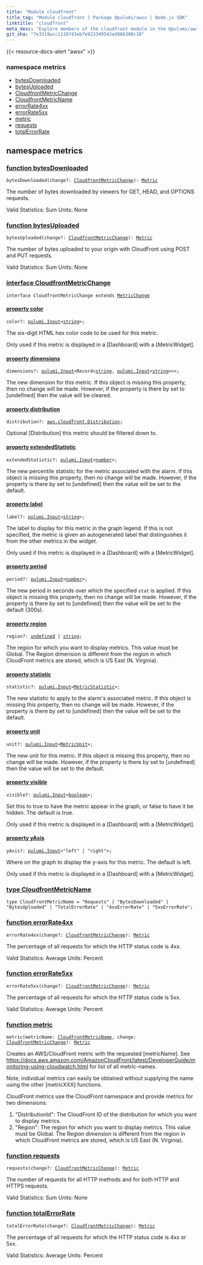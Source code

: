 ```yaml
---
title: "Module cloudfront"
title_tag: "Module cloudfront | Package @pulumi/awsx | Node.js SDK"
linktitle: "cloudfront"
meta_desc: "Explore members of the cloudfront module in the @pulumi/awsx package."
git_sha: "7e3319acc1119743eb7e923349542ed966380c18"
---
```


<!-- WARNING: this page was generated by a tool. Do not edit it by hand. -->
<!-- To change it, please see https://github.com/pulumi/docs/tree/master/tools/tscdocgen. -->

{{< resource-docs-alert "awsx" >}}



<h3>namespace <strong>metrics</strong></h3>
<ul class="api">
<li><a href="#bytesDownloaded"><span class="symbol api"></span>bytesDownloaded</a></li>
<li><a href="#bytesUploaded"><span class="symbol api"></span>bytesUploaded</a></li>
<li><a href="#CloudfrontMetricChange"><span class="symbol api"></span>CloudfrontMetricChange</a></li>
<li><a href="#CloudfrontMetricName"><span class="symbol api"></span>CloudfrontMetricName</a></li>
<li><a href="#errorRate4xx"><span class="symbol api"></span>errorRate4xx</a></li>
<li><a href="#errorRate5xx"><span class="symbol api"></span>errorRate5xx</a></li>
<li><a href="#metric"><span class="symbol api"></span>metric</a></li>
<li><a href="#requests"><span class="symbol api"></span>requests</a></li>
<li><a href="#totalErrorRate"><span class="symbol api"></span>totalErrorRate</a></li>
</ul>




<h2 id="metrics" data-link-title="metrics">namespace <strong>metrics</strong></h2>
<h3 class="pdoc-module-header" id="bytesDownloaded" data-link-title="bytesDownloaded">
    <a href="https://github.com/pulumi/pulumi-awsx/blob/7e3319acc1119743eb7e923349542ed966380c18/nodejs/awsx/cloudfront/metrics.ts#L87">
        function <strong>bytesDownloaded</strong>
    </a>
</h3>


<pre class="highlight"><code><span class='kd'></span>bytesDownloaded(change?: <a href='#CloudfrontMetricChange'>CloudfrontMetricChange</a>): <a href='/docs/reference/pkg/nodejs/pulumi/awsx/cloudwatch/#Metric'>Metric</a></code></pre>


The number of bytes downloaded by viewers for GET, HEAD, and OPTIONS requests.

Valid Statistics: Sum
Units: None

<h3 class="pdoc-module-header" id="bytesUploaded" data-link-title="bytesUploaded">
    <a href="https://github.com/pulumi/pulumi-awsx/blob/7e3319acc1119743eb7e923349542ed966380c18/nodejs/awsx/cloudfront/metrics.ts#L97">
        function <strong>bytesUploaded</strong>
    </a>
</h3>


<pre class="highlight"><code><span class='kd'></span>bytesUploaded(change?: <a href='#CloudfrontMetricChange'>CloudfrontMetricChange</a>): <a href='/docs/reference/pkg/nodejs/pulumi/awsx/cloudwatch/#Metric'>Metric</a></code></pre>


The number of bytes uploaded to your origin with CloudFront using POST and PUT requests.

Valid Statistics: Sum
Units: None

<h3 class="pdoc-module-header" id="CloudfrontMetricChange" data-link-title="CloudfrontMetricChange">
    <a href="https://github.com/pulumi/pulumi-awsx/blob/7e3319acc1119743eb7e923349542ed966380c18/nodejs/awsx/cloudfront/metrics.ts#L25">
        interface <strong>CloudfrontMetricChange</strong>
    </a>
</h3>

<pre class="highlight"><code><span class='kr'>interface</span> <span class='nx'>CloudfrontMetricChange</span> <span class='kr'>extends</span> <a href='/docs/reference/pkg/nodejs/pulumi/awsx/cloudwatch/#MetricChange'>MetricChange</a></code></pre>
<h4 class="pdoc-member-header" id="CloudfrontMetricChange-color">
<a class="pdoc-child-name" href="https://github.com/pulumi/pulumi-awsx/blob/7e3319acc1119743eb7e923349542ed966380c18/nodejs/awsx/cloudwatch/metric.ts#L464">property <b>color</b></a>
</h4>

<pre class="highlight"><code><span class='kd'></span>color?: <a href='/docs/reference/pkg/nodejs/pulumi/pulumi/#Input'>pulumi.Input</a>&lt;<span class='kd'><a href='https://developer.mozilla.org/en-US/docs/Web/JavaScript/Reference/Global_Objects/String'>string</a></span>&gt;;</code></pre>

The six-digit HTML hex color code to be used for this metric.

Only used if this metric is displayed in a [Dashboard] with a [MetricWidget].

<h4 class="pdoc-member-header" id="CloudfrontMetricChange-dimensions">
<a class="pdoc-child-name" href="https://github.com/pulumi/pulumi-awsx/blob/7e3319acc1119743eb7e923349542ed966380c18/nodejs/awsx/cloudwatch/metric.ts#L433">property <b>dimensions</b></a>
</h4>

<pre class="highlight"><code><span class='kd'></span>dimensions?: <a href='/docs/reference/pkg/nodejs/pulumi/pulumi/#Input'>pulumi.Input</a>&lt;Record&lt;<span class='kd'><a href='https://developer.mozilla.org/en-US/docs/Web/JavaScript/Reference/Global_Objects/String'>string</a></span>, <a href='/docs/reference/pkg/nodejs/pulumi/pulumi/#Input'>pulumi.Input</a>&lt;<span class='kd'><a href='https://developer.mozilla.org/en-US/docs/Web/JavaScript/Reference/Global_Objects/String'>string</a></span>&gt;&gt;&gt;;</code></pre>

The new dimension for this metric.  If this object is missing this property, then no change
will be made.  However, if the property is there by set to [undefined] then the value will be
cleared.

<h4 class="pdoc-member-header" id="CloudfrontMetricChange-distribution">
<a class="pdoc-child-name" href="https://github.com/pulumi/pulumi-awsx/blob/7e3319acc1119743eb7e923349542ed966380c18/nodejs/awsx/cloudfront/metrics.ts#L29">property <b>distribution</b></a>
</h4>

<pre class="highlight"><code><span class='kd'></span>distribution?: <a href='/docs/reference/pkg/nodejs/pulumi/aws/cloudfront/#Distribution'>aws.cloudfront.Distribution</a>;</code></pre>

Optional [Distribution] this metric should be filtered down to.

<h4 class="pdoc-member-header" id="CloudfrontMetricChange-extendedStatistic">
<a class="pdoc-child-name" href="https://github.com/pulumi/pulumi-awsx/blob/7e3319acc1119743eb7e923349542ed966380c18/nodejs/awsx/cloudwatch/metric.ts#L451">property <b>extendedStatistic</b></a>
</h4>

<pre class="highlight"><code><span class='kd'></span>extendedStatistic?: <a href='/docs/reference/pkg/nodejs/pulumi/pulumi/#Input'>pulumi.Input</a>&lt;<span class='kd'><a href='https://developer.mozilla.org/en-US/docs/Web/JavaScript/Reference/Global_Objects/Number'>number</a></span>&gt;;</code></pre>

The new percentile statistic for the metric associated with the alarm.  If this object is
missing this property, then no change will be made.  However, if the property is there by set
to [undefined] then the value will be set to the default.

<h4 class="pdoc-member-header" id="CloudfrontMetricChange-label">
<a class="pdoc-child-name" href="https://github.com/pulumi/pulumi-awsx/blob/7e3319acc1119743eb7e923349542ed966380c18/nodejs/awsx/cloudwatch/metric.ts#L473">property <b>label</b></a>
</h4>

<pre class="highlight"><code><span class='kd'></span>label?: <a href='/docs/reference/pkg/nodejs/pulumi/pulumi/#Input'>pulumi.Input</a>&lt;<span class='kd'><a href='https://developer.mozilla.org/en-US/docs/Web/JavaScript/Reference/Global_Objects/String'>string</a></span>&gt;;</code></pre>

The label to display for this metric in the graph legend. If this is not specified, the
metric is given an autogenerated label that distinguishes it from the other metrics in the
widget.

Only used if this metric is displayed in a [Dashboard] with a [MetricWidget].

<h4 class="pdoc-member-header" id="CloudfrontMetricChange-period">
<a class="pdoc-child-name" href="https://github.com/pulumi/pulumi-awsx/blob/7e3319acc1119743eb7e923349542ed966380c18/nodejs/awsx/cloudwatch/metric.ts#L439">property <b>period</b></a>
</h4>

<pre class="highlight"><code><span class='kd'></span>period?: <a href='/docs/reference/pkg/nodejs/pulumi/pulumi/#Input'>pulumi.Input</a>&lt;<span class='kd'><a href='https://developer.mozilla.org/en-US/docs/Web/JavaScript/Reference/Global_Objects/Number'>number</a></span>&gt;;</code></pre>

The new period in seconds over which the specified `stat` is applied.  If this object is
missing this property, then no change will be made.  However, if the property is there by set
to [undefined] then the value will be set to the default (300s).

<h4 class="pdoc-member-header" id="CloudfrontMetricChange-region">
<a class="pdoc-child-name" href="https://github.com/pulumi/pulumi-awsx/blob/7e3319acc1119743eb7e923349542ed966380c18/nodejs/awsx/cloudfront/metrics.ts#L36">property <b>region</b></a>
</h4>

<pre class="highlight"><code><span class='kd'></span>region?: <span class='kd'><a href='https://developer.mozilla.org/en-US/docs/Web/JavaScript/Reference/Global_Objects/undefined'>undefined</a></span> | <span class='kd'><a href='https://developer.mozilla.org/en-US/docs/Web/JavaScript/Reference/Global_Objects/String'>string</a></span>;</code></pre>

The region for which you want to display metrics. This value must be Global. The Region
dimension is different from the region in which CloudFront metrics are stored, which is
US East (N. Virginia).

<h4 class="pdoc-member-header" id="CloudfrontMetricChange-statistic">
<a class="pdoc-child-name" href="https://github.com/pulumi/pulumi-awsx/blob/7e3319acc1119743eb7e923349542ed966380c18/nodejs/awsx/cloudwatch/metric.ts#L445">property <b>statistic</b></a>
</h4>

<pre class="highlight"><code><span class='kd'></span>statistic?: <a href='/docs/reference/pkg/nodejs/pulumi/pulumi/#Input'>pulumi.Input</a>&lt;<a href='/docs/reference/pkg/nodejs/pulumi/awsx/cloudwatch/#MetricStatistic'>MetricStatistic</a>&gt;;</code></pre>

The new statistic to apply to the alarm's associated metric.  If this object is missing this
property, then no change will be made.  However, if the property is there by set to
[undefined] then the value will be set to the default.

<h4 class="pdoc-member-header" id="CloudfrontMetricChange-unit">
<a class="pdoc-child-name" href="https://github.com/pulumi/pulumi-awsx/blob/7e3319acc1119743eb7e923349542ed966380c18/nodejs/awsx/cloudwatch/metric.ts#L457">property <b>unit</b></a>
</h4>

<pre class="highlight"><code><span class='kd'></span>unit?: <a href='/docs/reference/pkg/nodejs/pulumi/pulumi/#Input'>pulumi.Input</a>&lt;<a href='/docs/reference/pkg/nodejs/pulumi/awsx/cloudwatch/#MetricUnit'>MetricUnit</a>&gt;;</code></pre>

The new unit for this metric.   If this object is missing this property, then no change will
be made.  However, if the property is there by set to [undefined] then the value will be set
to the default.

<h4 class="pdoc-member-header" id="CloudfrontMetricChange-visible">
<a class="pdoc-child-name" href="https://github.com/pulumi/pulumi-awsx/blob/7e3319acc1119743eb7e923349542ed966380c18/nodejs/awsx/cloudwatch/metric.ts#L481">property <b>visible</b></a>
</h4>

<pre class="highlight"><code><span class='kd'></span>visible?: <a href='/docs/reference/pkg/nodejs/pulumi/pulumi/#Input'>pulumi.Input</a>&lt;<span class='kd'><a href='https://developer.mozilla.org/en-US/docs/Web/JavaScript/Reference/Global_Objects/Boolean'>boolean</a></span>&gt;;</code></pre>

Set this to true to have the metric appear in the graph, or false to have it be hidden. The
default is true.

Only used if this metric is displayed in a [Dashboard] with a [MetricWidget].

<h4 class="pdoc-member-header" id="CloudfrontMetricChange-yAxis">
<a class="pdoc-child-name" href="https://github.com/pulumi/pulumi-awsx/blob/7e3319acc1119743eb7e923349542ed966380c18/nodejs/awsx/cloudwatch/metric.ts#L488">property <b>yAxis</b></a>
</h4>

<pre class="highlight"><code><span class='kd'></span>yAxis?: <a href='/docs/reference/pkg/nodejs/pulumi/pulumi/#Input'>pulumi.Input</a>&lt;<span class='s2'>"left"</span> | <span class='s2'>"right"</span>&gt;;</code></pre>

Where on the graph to display the y-axis for this metric. The default is left.

Only used if this metric is displayed in a [Dashboard] with a [MetricWidget].

<h3 class="pdoc-module-header" id="CloudfrontMetricName" data-link-title="CloudfrontMetricName">
    <a href="https://github.com/pulumi/pulumi-awsx/blob/7e3319acc1119743eb7e923349542ed966380c18/nodejs/awsx/cloudfront/metrics.ts#L21">
        type <strong>CloudfrontMetricName</strong>
    </a>
</h3>

<pre class="highlight"><code><span class='kd'>type</span> CloudfrontMetricName = <span class='s2'>"Requests"</span> | <span class='s2'>"BytesDownloaded"</span> | <span class='s2'>"BytesUploaded"</span> | <span class='s2'>"TotalErrorRate"</span> | <span class='s2'>"4xxErrorRate"</span> | <span class='s2'>"5xxErrorRate"</span>;</code></pre>
<h3 class="pdoc-module-header" id="errorRate4xx" data-link-title="errorRate4xx">
    <a href="https://github.com/pulumi/pulumi-awsx/blob/7e3319acc1119743eb7e923349542ed966380c18/nodejs/awsx/cloudfront/metrics.ts#L117">
        function <strong>errorRate4xx</strong>
    </a>
</h3>


<pre class="highlight"><code><span class='kd'></span>errorRate4xx(change?: <a href='#CloudfrontMetricChange'>CloudfrontMetricChange</a>): <a href='/docs/reference/pkg/nodejs/pulumi/awsx/cloudwatch/#Metric'>Metric</a></code></pre>


The percentage of all requests for which the HTTP status code is 4xx.

Valid Statistics: Average
Units: Percent

<h3 class="pdoc-module-header" id="errorRate5xx" data-link-title="errorRate5xx">
    <a href="https://github.com/pulumi/pulumi-awsx/blob/7e3319acc1119743eb7e923349542ed966380c18/nodejs/awsx/cloudfront/metrics.ts#L127">
        function <strong>errorRate5xx</strong>
    </a>
</h3>


<pre class="highlight"><code><span class='kd'></span>errorRate5xx(change?: <a href='#CloudfrontMetricChange'>CloudfrontMetricChange</a>): <a href='/docs/reference/pkg/nodejs/pulumi/awsx/cloudwatch/#Metric'>Metric</a></code></pre>


The percentage of all requests for which the HTTP status code is 5xx.

Valid Statistics: Average
Units: Percent

<h3 class="pdoc-module-header" id="metric" data-link-title="metric">
    <a href="https://github.com/pulumi/pulumi-awsx/blob/7e3319acc1119743eb7e923349542ed966380c18/nodejs/awsx/cloudfront/metrics.ts#L54">
        function <strong>metric</strong>
    </a>
</h3>


<pre class="highlight"><code><span class='kd'></span>metric(metricName: <a href='#CloudfrontMetricName'>CloudfrontMetricName</a>, change: <a href='#CloudfrontMetricChange'>CloudfrontMetricChange</a>): <a href='/docs/reference/pkg/nodejs/pulumi/awsx/cloudwatch/#Metric'>Metric</a></code></pre>


Creates an AWS/CloudFront metric with the requested [metricName]. See
https://docs.aws.amazon.com/AmazonCloudFront/latest/DeveloperGuide/monitoring-using-cloudwatch.html
for list of all metric-names.

Note, individual metrics can easily be obtained without supplying the name using the other
[metricXXX] functions.

CloudFront metrics use the CloudFront namespace and provide metrics for two dimensions:

1. "DistributionId": The CloudFront ID of the distribution for which you want to display metrics.
2. "Region": The region for which you want to display metrics. This value must be Global. The
   Region dimension is different from the region in which CloudFront metrics are stored, which is
   US East (N. Virginia).

<h3 class="pdoc-module-header" id="requests" data-link-title="requests">
    <a href="https://github.com/pulumi/pulumi-awsx/blob/7e3319acc1119743eb7e923349542ed966380c18/nodejs/awsx/cloudfront/metrics.ts#L77">
        function <strong>requests</strong>
    </a>
</h3>


<pre class="highlight"><code><span class='kd'></span>requests(change?: <a href='#CloudfrontMetricChange'>CloudfrontMetricChange</a>): <a href='/docs/reference/pkg/nodejs/pulumi/awsx/cloudwatch/#Metric'>Metric</a></code></pre>


The number of requests for all HTTP methods and for both HTTP and HTTPS requests.

Valid Statistics: Sum
Units: None

<h3 class="pdoc-module-header" id="totalErrorRate" data-link-title="totalErrorRate">
    <a href="https://github.com/pulumi/pulumi-awsx/blob/7e3319acc1119743eb7e923349542ed966380c18/nodejs/awsx/cloudfront/metrics.ts#L107">
        function <strong>totalErrorRate</strong>
    </a>
</h3>


<pre class="highlight"><code><span class='kd'></span>totalErrorRate(change?: <a href='#CloudfrontMetricChange'>CloudfrontMetricChange</a>): <a href='/docs/reference/pkg/nodejs/pulumi/awsx/cloudwatch/#Metric'>Metric</a></code></pre>


The percentage of all requests for which the HTTP status code is 4xx or 5xx.

Valid Statistics: Average
Units: Percent




